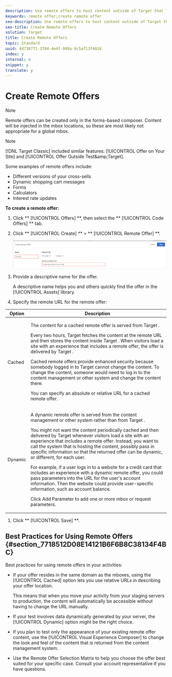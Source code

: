 ```yaml
---
description: Use remote offers to host content outside of Target that Target references and delivers to users' websites. This content might be in a content management or other system, either for ease-of-use or for security reasons.
keywords: remote offer;create remote offer
seo-description: Use remote offers to host content outside of Target that Target references and delivers to users' websites. This content might be in a content management or other system, either for ease-of-use or for security reasons.
seo-title: Create Remote Offers
solution: Target
title: Create Remote Offers
topic: Standard
uuid: 4d738771-3784-4e4f-989a-9c5af13f4018
index: y
internal: n
snippet: y
translate: y
---
```


# Create Remote Offers


>[!NOTE]
>
>Remote offers can be created only in the forms-based composer. Content will be injected in the mbox locations, so these are most likely not appropriate for a global mbox.




>[!NOTE]
>
>[!DNL  Target Classic] included similar features: [!UICONTROL  Offer on Your Site] and [!UICONTROL  Offer Outside Test&amp;amp;Target]. 



Some examples of remote offers include: 


* Different versions of your cross-sells
* Dynamic shopping cart messages
* Forms
* Calculators
* Interest rate updates


**To create a remote offer:** 


1. Click ** [!UICONTROL  Offers] **, then select the ** [!UICONTROL  Code Offers] ** tab. 

1. Click ** [!UICONTROL  Create] ** > ** [!UICONTROL  Remote Offer] **. 

   ![](../assets/remote_offer_ui.png) 

1. Provide a descriptive name for the offer. 

   A descriptive name helps you and others quickly find the offer in the [!UICONTROL  Assets] library. 

1. Specify the remote URL for the remote offer: 



<table id="table_E030736D80514A53B65D26DFF62ED67C"> 
 <thead> 
  <tr> 
   <th colname="col1" class="entry"> Option </th> 
   <th colname="col2" class="entry"> Description </th> 
  </tr> 
 </thead>
 <tbody> 
  <tr> 
   <td colname="col1"> <p>Cached </p> </td> 
   <td colname="col2"> <p>The content for a cached remote offer is served from <span class="keyword"> Target </span>. </p> <p>Every two hours, <span class="keyword"> Target </span> fetches the content at the remote URL and then stores the content inside <span class="keyword"> Target </span>. When visitors load a site with an experience that includes a remote offer, the offer is delivered by <span class="keyword"> Target </span>. </p> <p>Cached remote offers provide enhanced security because somebody logged in to Target cannot change the content. To change the content, someone would need to log in to the content management or other system and change the content there. </p> <p>You can specify an absolute or relative URL for a cached remote offer. </p> </td> 
  </tr> 
  <tr> 
   <td colname="col1"> <p>Dynamic </p> </td> 
   <td colname="col2"> <p>A dynamic remote offer is served from the content management or other system rather than from <span class="keyword"> Target </span>. </p> <p>You might not want the content periodically cached and then delivered by <span class="keyword"> Target </span> whenever visitors load a site with an experience that includes a remote offer. Instead, you want to call the system that is hosting the content, possibly pass in specific information so that the returned offer can be dynamic, or different, for each user. </p> <p>For example, if a user logs in to a website for a credit card that includes an experience with a dynamic remote offer, you could pass parameters into the URL for the user's account information. Then the website could provide user-specific information, such as account balance. </p> <p>Click <span class="wintitle"> Add Parameter </span> to add one or more mbox or request parameters. </p> </td> 
  </tr> 
 </tbody> 
</table>


1. Click ** [!UICONTROL  Save] **.


## Best Practices for Using Remote Offers {#section_7718512D08E14121B6F6B8C38134F4BC}

Best practices for using remote offers in your activities: 


* If your offer resides in the same domain as the mboxes, using the [!UICONTROL  Cached] option lets you use relative URLs in describing your offer location. 

  This means that when you move your activity from your staging servers to production, the content will automatically be accessible without having to change the URL manually. 

* If your test involves data dynamically generated by your server, the [!UICONTROL  Dynamic] option might be the right choice. 

* If you plan to test only the appearance of your existing remote offer content, use the [!UICONTROL  Visual Experience Composer] to change the look and feel of the content that is returned from the content management system. 

* Use the Remote Offer Selection Matrix to help you choose the offer best suited for your specific case. Consult your account representative if you have questions. 


